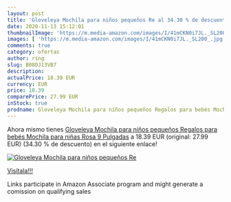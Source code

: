 ```yaml
---
layout: post
title: 'Gloveleya Mochila para niños pequeños Re al 34.30 % de descuento'
date: 2020-11-13 15:12:01
thumbnailImage: 'https://m.media-amazon.com/images/I/41mCKN0i7JL._SL200_.jpg'
images: [ 'https://m.media-amazon.com/images/I/41mCKN0i7JL._SL200_.jpg' ]
comments: true
category: ofertas
author: ring
slug: B08DJ13VB7
description:
actualPrice: 18.39 EUR
currency: EUR
price: 18.39
comparePrice: 27.99 EUR
inStock: true
prodname: Gloveleya Mochila para niños pequeños Regalos para bebés Mochila para niñas Rosa 9 Pulgadas
---
```


Ahora mismo tienes [Gloveleya Mochila para niños pequeños Regalos para bebés Mochila para niñas Rosa 9 Pulgadas](https://www.amazon.es/dp/B08DJ13VB7/?tag=tolees-21) a 18.39 EUR (original: 27.99 EUR) (34.30 %  de descuento) en el siguiente enlace!

[![Gloveleya Mochila para niños pequeños Re](https://m.media-amazon.com/images/I/41mCKN0i7JL._SL200_.jpg)](https://www.amazon.es/dp/B08DJ13VB7/?tag=tolees-21)

[Visítala!!!](https://www.amazon.es/dp/B08DJ13VB7/?tag=tolees-21)

Links participate in Amazon Associate program and might generate a comission on qualifying sales
